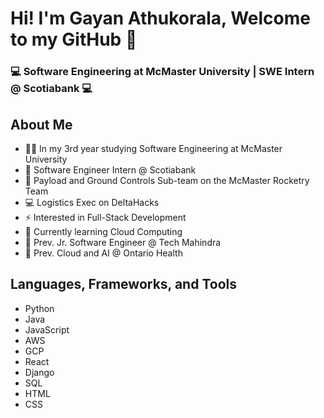 
# Hi! I'm Gayan Athukorala, Welcome to my GitHub 👋
### 💻 Software Engineering at McMaster University | SWE Intern @ Scotiabank 💻

<!--
**GayanAthukorala/GayanAthukorala** is a ✨ _special_ ✨ repository because its `README.md` (this file) appears on your GitHub profile.

Here are some ideas to get you started:

- 🔭 I’m currently working on ...
- 🌱 I’m currently learning ...
- 👯 I’m looking to collaborate on ...
- 🤔 I’m looking for help with ...
- 💬 Ask me about ...
- 📫 How to reach me: ...
- 😄 Pronouns: ...
- ⚡ Fun fact: ...
-->

## About Me
- 👨‍🎓 In my 3rd year studying Software Engineering at McMaster University
- 💼 Software Engineer Intern @ Scotiabank
- 🚀 Payload and Ground Controls Sub-team on the McMaster Rocketry Team
- 💻 Logistics Exec on DeltaHacks
- ⚡ Interested in Full-Stack Development
- 🌱 Currently learning Cloud Computing
- 💼 Prev. Jr. Software Engineer @ Tech Mahindra
- 💼 Prev. Cloud and AI @ Ontario Health

## Languages, Frameworks, and Tools
- Python
- Java
- JavaScript
- AWS
- GCP
- React
- Django
- SQL
- HTML
- CSS


